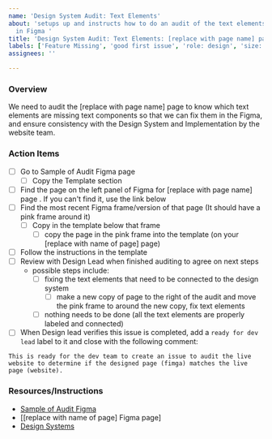 ```yaml
---
name: 'Design System Audit: Text Elements'
about: 'setups up and instructs how to do an audit of the text elements of a page
  in Figma '
title: 'Design System Audit: Text Elements: [replace with page name] page'
labels: ['Feature Missing', 'good first issue', 'role: design', 'size: 0.25pt', 'Complexity: Missing']
assignees: ''

---
```


### Overview
We need to audit the [replace with page name] page to know which text elements are missing text components so that we can fix them in the Figma, and ensure consistency with the Design System and Implementation by the website team. 

### Action Items
- [ ] Go to Sample of Audit Figma page
   - [ ] Copy the Template section
- [ ] Find the page on the left panel of Figma for [replace with page name] page .  If you can't find it, use the link below
- [ ] Find the most recent Figma frame/version of that page (It should have a pink frame around it)
   - [ ] Copy in the template below that frame
      - [ ] copy the page in the pink frame into the template (on your [replace with name of page] page)
- [ ] Follow the instructions in the template
- [ ] Review with Design Lead when finished auditing to agree on next steps
   - possible steps include:
     - [ ] fixing the text elements that need to be connected to the design system
        - [ ] make a new copy of page to the right of the audit and move the pink frame to around the new copy, fix text elements
     - [ ] nothing needs to be done (all the text elements are properly labeled and connected)
- [ ] When Design lead verifies this issue is completed, add a `ready for dev lead` label to it and close with the following comment:
```
This is ready for the dev team to create an issue to audit the live website to determine if the designed page (fimga) matches the live page (website).
```

### Resources/Instructions
- [Sample of Audit Figma](https://www.figma.com/file/0RRPy1Ph7HafI3qOITg0Mr/Hack-for-LA-Website?node-id=19750%3A127093)
- [[replace with name of page]  Figma page]
- [Design Systems](https://www.figma.com/file/0RRPy1Ph7HafI3qOITg0Mr/Hack-for-LA-Website?node-id=3686%3A93)

